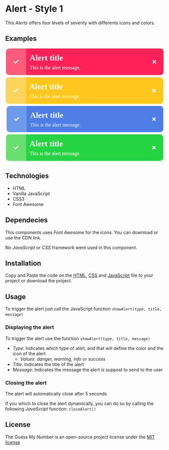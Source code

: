 # Alert - Style 1
This *Alerts* offers four levels of severity with differents icons and colors.

## Examples
![Alert Danger](screenshots/alert_1_danger.png)
![Alert Warning](screenshots/alert_1_warning.png)
![Alert Info](screenshots/alert_1_info.png)
![Alert Success](screenshots/alert_1_success.png)


## Technologies
* HTML
* Vanilla JavaScript
* CSS3
* Font Awesome


## Dependecies
This components uses _Font Awesome_ for the icons. You can download or use the CDN link.

No _JavaScript_ or _CSS_ framework were used in this component.

## Installation

Copy and Paste the code on the [HTML](alert_1.html), [CSS](alert_1.css) and [JavaScript](alert_1.js) file to your project or download the project.

## Usage

To trigger the alert just call the JavaScript function `showAlert(type, title, message)`

### Displaying the alert

To trigger the alert use the function `showAlert(type, title, message)`

* *Type*: Indicates which type of alert, and that will define the color and the icon of the alert
    * *Values*: _danger, warning, info or success_
* *Title*: Indicates the title of the alert
* *Message*: Indicates the message the alert is suppost to send to the user


### Closing the alert

The alert will automatically close after 5 seconds

If you which to close the alert dynamically, you can do so by calling the following _JavaScript_ function: `closeAlert()`

## License
The Guess My Number is an open-source project license under the [MIT license](license)

